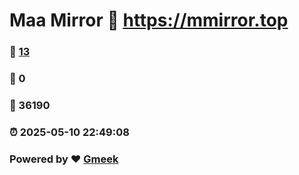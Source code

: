 # Maa Mirror :link: https://mmirror.top 
### :page_facing_up: [13](https://mmirror.top/tag.html) 
### :speech_balloon: 0 
### :hibiscus: 36190 
### :alarm_clock: 2025-05-10 22:49:08 
### Powered by :heart: [Gmeek](https://github.com/Meekdai/Gmeek)
